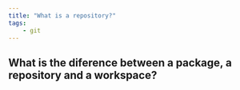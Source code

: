 ```yaml
---
title: "What is a repository?"
tags:
    - git
---
```



## What is the diference between a package, a repository and a workspace?
